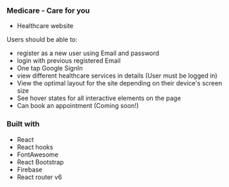 ### Medicare - Care for you
- Healthcare website

Users should be able to:
- register as a new user using Email and password
- login with previous registered Email
- One tap Google SignIn
- view different healthcare services in details (User must be logged in)
- View the optimal layout for the site depending on their device's screen size
- See hover states for all interactive elements on the page
- Can book an appointment (Coming soon!)

### Built with

- React
- React hooks
- FontAwesome
- React Bootstrap
- Firebase
- React router v6
